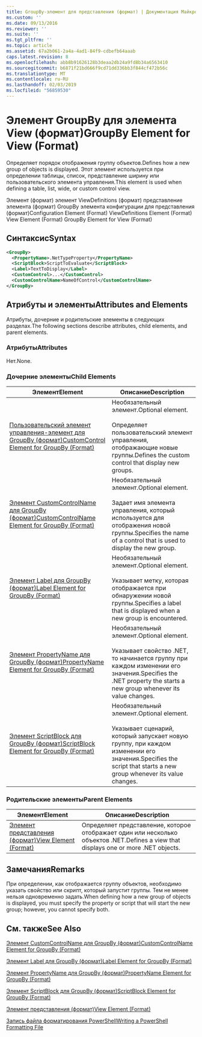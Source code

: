 ```yaml
---
title: GroupBy-элемент для представления (формат) | Документация Майкрософт
ms.custom: ''
ms.date: 09/13/2016
ms.reviewer: ''
ms.suite: ''
ms.tgt_pltfrm: ''
ms.topic: article
ms.assetid: 67a2b061-2a4a-4ad1-84f9-cdbefb64aaab
caps.latest.revision: 8
ms.openlocfilehash: abb8b91626128b3deaa2db24a9fd8b34a6563410
ms.sourcegitcommit: b6871f21bd666f9cd71dd336bb3f844cf472b56c
ms.translationtype: MT
ms.contentlocale: ru-RU
ms.lasthandoff: 02/03/2019
ms.locfileid: "56859530"
---
```

# <a name="groupby-element-for-view-format"></a><span data-ttu-id="ee844-102">Элемент GroupBy для элемента View (формат)</span><span class="sxs-lookup"><span data-stu-id="ee844-102">GroupBy Element for View (Format)</span></span>

<span data-ttu-id="ee844-103">Определяет порядок отображения группу объектов.</span><span class="sxs-lookup"><span data-stu-id="ee844-103">Defines how a new group of objects is displayed.</span></span> <span data-ttu-id="ee844-104">Этот элемент используется при определении таблицы, список, представление ширину или пользовательского элемента управления.</span><span class="sxs-lookup"><span data-stu-id="ee844-104">This element is used when defining a table, list, wide, or custom control view.</span></span>

<span data-ttu-id="ee844-105">Элемент (формат) элемент ViewDefinitions (формат) представление элемента (формат) GroupBy элемента конфигурации для представления (формат)</span><span class="sxs-lookup"><span data-stu-id="ee844-105">Configuration Element (Format) ViewDefinitions Element (Format) View Element (Format) GroupBy Element for View (Format)</span></span>

## <a name="syntax"></a><span data-ttu-id="ee844-106">Синтаксис</span><span class="sxs-lookup"><span data-stu-id="ee844-106">Syntax</span></span>

```xml
<GroupBy>
  <PropertyName>.NetTypeProperty</PropertyName>
  <ScriptBlock>ScriptToEvaluate</ScriptBlock>
  <Label>TextToDisplay</Label>
  <CustomControl>...</CustomControl>
  <CustomControlName>NameOfControl</CustomControlName>
</GroupBy>
```

## <a name="attributes-and-elements"></a><span data-ttu-id="ee844-107">Атрибуты и элементы</span><span class="sxs-lookup"><span data-stu-id="ee844-107">Attributes and Elements</span></span>

<span data-ttu-id="ee844-108">Атрибуты, дочерние и родительские элементы в следующих разделах.</span><span class="sxs-lookup"><span data-stu-id="ee844-108">The following sections describe attributes, child elements, and parent elements.</span></span>

### <a name="attributes"></a><span data-ttu-id="ee844-109">Атрибуты</span><span class="sxs-lookup"><span data-stu-id="ee844-109">Attributes</span></span>

<span data-ttu-id="ee844-110">Нет.</span><span class="sxs-lookup"><span data-stu-id="ee844-110">None.</span></span>

### <a name="child-elements"></a><span data-ttu-id="ee844-111">Дочерние элементы</span><span class="sxs-lookup"><span data-stu-id="ee844-111">Child Elements</span></span>

|<span data-ttu-id="ee844-112">Элемент</span><span class="sxs-lookup"><span data-stu-id="ee844-112">Element</span></span>|<span data-ttu-id="ee844-113">Описание</span><span class="sxs-lookup"><span data-stu-id="ee844-113">Description</span></span>|
|-------------|-----------------|
|[<span data-ttu-id="ee844-114">Пользовательский элемент управления-элемент для GroupBy (формат)</span><span class="sxs-lookup"><span data-stu-id="ee844-114">CustomControl Element for GroupBy (Format)</span></span>](./customcontrol-element-for-groupby-format.md)|<span data-ttu-id="ee844-115">Необязательный элемент.</span><span class="sxs-lookup"><span data-stu-id="ee844-115">Optional element.</span></span><br /><br /> <span data-ttu-id="ee844-116">Определяет пользовательский элемент управления, отображающие новые группы.</span><span class="sxs-lookup"><span data-stu-id="ee844-116">Defines the custom control that display new groups.</span></span>|
|[<span data-ttu-id="ee844-117">Элемент CustomControlName для GroupBy (формат)</span><span class="sxs-lookup"><span data-stu-id="ee844-117">CustomControlName Element for GroupBy (Format)</span></span>](./customcontrolname-element-for-groupby-format.md)|<span data-ttu-id="ee844-118">Необязательный элемент.</span><span class="sxs-lookup"><span data-stu-id="ee844-118">Optional element.</span></span><br /><br /> <span data-ttu-id="ee844-119">Задает имя элемента управления, который используется для отображения новой группы.</span><span class="sxs-lookup"><span data-stu-id="ee844-119">Specifies the name of a control that is used to display the new group.</span></span>|
|[<span data-ttu-id="ee844-120">Элемент Label для GroupBy (формат)</span><span class="sxs-lookup"><span data-stu-id="ee844-120">Label Element for GroupBy (Format)</span></span>](./label-element-for-groupby-format.md)|<span data-ttu-id="ee844-121">Необязательный элемент.</span><span class="sxs-lookup"><span data-stu-id="ee844-121">Optional element.</span></span><br /><br /> <span data-ttu-id="ee844-122">Указывает метку, которая отображается при обнаружении новой группы.</span><span class="sxs-lookup"><span data-stu-id="ee844-122">Specifies a label that is displayed when a new group is encountered.</span></span>|
|[<span data-ttu-id="ee844-123">Элемент PropertyName для GroupBy (формат)</span><span class="sxs-lookup"><span data-stu-id="ee844-123">PropertyName Element for GroupBy (Format)</span></span>](./propertyname-element-for-groupby-format.md)|<span data-ttu-id="ee844-124">Необязательный элемент.</span><span class="sxs-lookup"><span data-stu-id="ee844-124">Optional element.</span></span><br /><br /> <span data-ttu-id="ee844-125">Указывает свойство .NET, то начинается группу при каждом изменении его значения.</span><span class="sxs-lookup"><span data-stu-id="ee844-125">Specifies the .NET property the starts a new group whenever its value changes.</span></span>|
|[<span data-ttu-id="ee844-126">Элемент ScriptBlock для GroupBy (формат)</span><span class="sxs-lookup"><span data-stu-id="ee844-126">ScriptBlock Element for GroupBy (Format)</span></span>](./scriptblock-element-for-groupby-format.md)|<span data-ttu-id="ee844-127">Необязательный элемент.</span><span class="sxs-lookup"><span data-stu-id="ee844-127">Optional element.</span></span><br /><br /> <span data-ttu-id="ee844-128">Указывает сценарий, который запускает новую группу, при каждом изменении его значения.</span><span class="sxs-lookup"><span data-stu-id="ee844-128">Specifies the script that starts a new group whenever its value changes.</span></span>|

### <a name="parent-elements"></a><span data-ttu-id="ee844-129">Родительские элементы</span><span class="sxs-lookup"><span data-stu-id="ee844-129">Parent Elements</span></span>

|<span data-ttu-id="ee844-130">Элемент</span><span class="sxs-lookup"><span data-stu-id="ee844-130">Element</span></span>|<span data-ttu-id="ee844-131">Описание</span><span class="sxs-lookup"><span data-stu-id="ee844-131">Description</span></span>|
|-------------|-----------------|
|[<span data-ttu-id="ee844-132">Элемент представления (формат)</span><span class="sxs-lookup"><span data-stu-id="ee844-132">View Element (Format)</span></span>](./view-element-format.md)|<span data-ttu-id="ee844-133">Определяет представление, которое отображает один или несколько объектов .NET.</span><span class="sxs-lookup"><span data-stu-id="ee844-133">Defines a view that displays one or more .NET objects.</span></span>|

## <a name="remarks"></a><span data-ttu-id="ee844-134">Замечания</span><span class="sxs-lookup"><span data-stu-id="ee844-134">Remarks</span></span>

<span data-ttu-id="ee844-135">При определении, как отображается группу объектов, необходимо указать свойство или скрипт, который запустит группы. Тем не менее нельзя одновременно задать.</span><span class="sxs-lookup"><span data-stu-id="ee844-135">When defining how a new group of objects is displayed, you must specify the property or script that will start the new group; however, you cannot specify both.</span></span>

## <a name="see-also"></a><span data-ttu-id="ee844-136">См. также</span><span class="sxs-lookup"><span data-stu-id="ee844-136">See Also</span></span>

[<span data-ttu-id="ee844-137">Элемент CustomControlName для GroupBy (формат)</span><span class="sxs-lookup"><span data-stu-id="ee844-137">CustomControlName Element for GroupBy (Format)</span></span>](./customcontrolname-element-for-groupby-format.md)

[<span data-ttu-id="ee844-138">Элемент Label для GroupBy (формат)</span><span class="sxs-lookup"><span data-stu-id="ee844-138">Label Element for GroupBy (Format)</span></span>](./label-element-for-groupby-format.md)

[<span data-ttu-id="ee844-139">Элемент PropertyName для GroupBy (формат)</span><span class="sxs-lookup"><span data-stu-id="ee844-139">PropertyName Element for GroupBy (Format)</span></span>](./propertyname-element-for-groupby-format.md)

[<span data-ttu-id="ee844-140">Элемент ScriptBlock для GroupBy (формат)</span><span class="sxs-lookup"><span data-stu-id="ee844-140">ScriptBlock Element for GroupBy (Format)</span></span>](./scriptblock-element-for-groupby-format.md)

[<span data-ttu-id="ee844-141">Элемент представления (формат)</span><span class="sxs-lookup"><span data-stu-id="ee844-141">View Element (Format)</span></span>](./view-element-format.md)

[<span data-ttu-id="ee844-142">Запись файла форматирования PowerShell</span><span class="sxs-lookup"><span data-stu-id="ee844-142">Writing a PowerShell Formatting File</span></span>](./writing-a-powershell-formatting-file.md)
